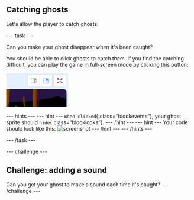 ## Catching ghosts

Let's allow the player to catch ghosts!

--- task ---

Can you make your ghost disappear when it's been caught?

You should be able to click ghosts to catch them. If you find the catching difficult, you can play the game in full-screen mode by clicking this button:

![screenshot](images/ghost-fullscreen.png)

--- hints ---
--- hint ---
`When clicked`{:class=”blockevents”}, your ghost sprite should `hide`{:class=”blocklooks”}.
--- /hint ---
--- hint ---
Your code should look like this:
![screenshot](images/ghost-catch-code.png)
--- /hint ---
--- /hints ---

--- /task ---

--- challenge ---
## Challenge: adding a sound
Can you get your ghost to make a sound each time it's caught?
--- /challenge ---
